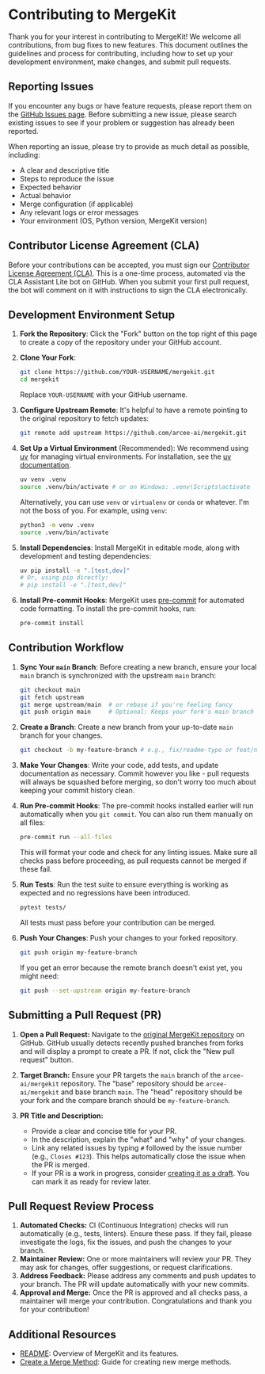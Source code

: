# Contributing to MergeKit

Thank you for your interest in contributing to MergeKit! We welcome all contributions, from bug fixes to new features. This document outlines the guidelines and process for contributing, including how to set up your development environment, make changes, and submit pull requests.

## Reporting Issues

If you encounter any bugs or have feature requests, please report them on the [GitHub Issues page](https://github.com/arcee-ai/mergekit/issues).
Before submitting a new issue, please search existing issues to see if your problem or suggestion has already been reported.

When reporting an issue, please try to provide as much detail as possible, including:

* A clear and descriptive title
* Steps to reproduce the issue
* Expected behavior
* Actual behavior
* Merge configuration (if applicable)
* Any relevant logs or error messages
* Your environment (OS, Python version, MergeKit version)

## Contributor License Agreement (CLA)

Before your contributions can be accepted, you must sign our [Contributor License Agreement (CLA)](CLA.md).
This is a one-time process, automated via the CLA Assistant Lite bot on GitHub. When you submit your first pull request, the bot will comment on it with instructions to sign the CLA electronically.

## Development Environment Setup

1. **Fork the Repository**: Click the "Fork" button on the top right of this page to create a copy of the repository under your GitHub account.
2. **Clone Your Fork**:

    ```bash
    git clone https://github.com/YOUR-USERNAME/mergekit.git
    cd mergekit
    ```

    Replace `YOUR-USERNAME` with your GitHub username.

3. **Configure Upstream Remote**:
    It's helpful to have a remote pointing to the original repository to fetch updates:

    ```bash
    git remote add upstream https://github.com/arcee-ai/mergekit.git
    ```

4. **Set Up a Virtual Environment** (Recommended):
    We recommend using [uv](https://github.com/astral-sh/uv) for managing virtual environments. For installation, see the [uv documentation](https://docs.astral.sh/uv/#installation).

    ```bash
    uv venv .venv
    source .venv/bin/activate # or on Windows: .venv\Scripts\activate
    ```

    Alternatively, you can use `venv` or `virtualenv` or `conda` or whatever. I'm not the boss of you. For example, using `venv`:

    ```bash
    python3 -m venv .venv
    source .venv/bin/activate
    ```

5. **Install Dependencies**:
    Install MergeKit in editable mode, along with development and testing dependencies:

    ```bash
    uv pip install -e ".[test,dev]"
    # Or, using pip directly:
    # pip install -e ".[test,dev]"
    ```

6. **Install Pre-commit Hooks**:
    MergeKit uses [pre-commit](https://pre-commit.com/) for automated code formatting.
    To install the pre-commit hooks, run:

    ```bash
    pre-commit install
    ```

## Contribution Workflow

1. **Sync Your `main` Branch**:
    Before creating a new branch, ensure your local `main` branch is synchronized with the upstream `main` branch:

    ```bash
    git checkout main
    git fetch upstream
    git merge upstream/main  # or rebase if you're feeling fancy
    git push origin main     # Optional: Keeps your fork's main branch updated
    ```

2. **Create a Branch**: Create a new branch from your up-to-date `main` branch for your changes.

    ```bash
    git checkout -b my-feature-branch # e.g., fix/readme-typo or feat/new-merge-algorithm
    ```

3. **Make Your Changes**:
    Write your code, add tests, and update documentation as necessary. Commit however you like - pull requests will always be squashed before merging, so don't worry too much about keeping your commit history clean.

4. **Run Pre-commit Hooks**:
    The pre-commit hooks installed earlier will run automatically when you `git commit`. You can also run them manually on all files:

    ```bash
    pre-commit run --all-files
    ```

    This will format your code and check for any linting issues. Make sure all checks pass before proceeding, as pull requests cannot be merged if these fail.

5. **Run Tests**:
    Run the test suite to ensure everything is working as expected and no regressions have been introduced.

    ```bash
    pytest tests/
    ```

    All tests must pass before your contribution can be merged.

6. **Push Your Changes**:
    Push your changes to your forked repository.

    ```bash
    git push origin my-feature-branch
    ```

    If you get an error because the remote branch doesn't exist yet, you might need:

    ```bash
    git push --set-upstream origin my-feature-branch
    ```

## Submitting a Pull Request (PR)

1. **Open a Pull Request:**
    Navigate to the [original MergeKit repository](https://github.com/arcee-ai/mergekit) on GitHub. GitHub usually detects recently pushed branches from forks and will display a prompt to create a PR. If not, click the "New pull request" button.

2. **Target Branch:**
    Ensure your PR targets the `main` branch of the `arcee-ai/mergekit` repository. The "base" repository should be `arcee-ai/mergekit` and base branch `main`. The "head" repository should be your fork and the compare branch should be `my-feature-branch`.

3. **PR Title and Description:**
    * Provide a clear and concise title for your PR.
    * In the description, explain the "what" and "why" of your changes.
    * Link any related issues by typing `#` followed by the issue number (e.g., `Closes #123`). This helps automatically close the issue when the PR is merged.
    * If your PR is a work in progress, consider [creating it as a draft](https://docs.github.com/en/pull-requests/collaborating-with-pull-requests/proposing-changes-to-your-work-with-pull-requests/about-pull-requests#draft-pull-requests). You can mark it as ready for review later.

## Pull Request Review Process

1. **Automated Checks:** CI (Continuous Integration) checks will run automatically (e.g., tests, linters). Ensure these pass. If they fail, please investigate the logs, fix the issues, and push the changes to your branch.
2. **Maintainer Review:** One or more maintainers will review your PR. They may ask for changes, offer suggestions, or request clarifications.
3. **Address Feedback:** Please address any comments and push updates to your branch. The PR will update automatically with your new commits.
4. **Approval and Merge:** Once the PR is approved and all checks pass, a maintainer will merge your contribution. Congratulations and thank you for your contribution! <!-- Ya-ha-ha-hoo! -->

## Additional Resources

* [README](README.md): Overview of MergeKit and its features.
* [Create a Merge Method](docs/create_a_merge_method.md): Guide for creating new merge methods.

